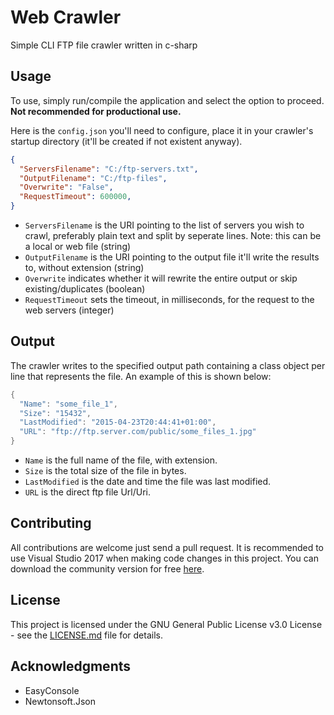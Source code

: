 # Web Crawler

Simple CLI FTP file crawler written in c-sharp

## Usage

To use, simply run/compile the application and select the option to proceed. __Not recommended for productional use.__

Here is the `config.json` you'll need to configure, place it in your crawler's startup directory (it'll be created if not existent anyway).

```json
{
  "ServersFilename": "C:/ftp-servers.txt",
  "OutputFilename": "C:/ftp-files",
  "Overwrite": "False",
  "RequestTimeout": 600000,
}
```

* `ServersFilename` is the URI pointing to the list of servers you wish to crawl, preferably plain text and split by seperate lines. Note: this can be a local or web file (string)
* `OutputFilename` is the URI pointing to the output file it'll write the results to, without extension (string)
* `Overwrite` indicates whether it will rewrite the entire output or skip existing/duplicates (boolean)
* `RequestTimeout` sets the timeout, in milliseconds, for the request to the web servers (integer)

## Output

The crawler writes to the specified output path containing a class object per line that represents the file. An example of this is shown below:

```csharp
{
  "Name": "some_file_1",
  "Size": "15432",
  "LastModified": "2015-04-23T20:44:41+01:00", 
  "URL": "ftp://ftp.server.com/public/some_files_1.jpg"
}
```

* `Name` is the full name of the file, with extension.
* `Size` is the total size of the file in bytes.
* `LastModified` is the date and time the file was last  modified. 
* `URL` is the direct ftp file Url/Uri.

## Contributing

All contributions are welcome just send a pull request. It is recommended to use Visual Studio 2017 when making code changes in this project. You can download the community version for free [here](https://www.visualstudio.com/downloads/).

## License

This project is licensed under the GNU General Public License v3.0 License - see the [LICENSE.md](LICENSE.md) file for details.

## Acknowledgments

* EasyConsole
* Newtonsoft.Json